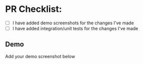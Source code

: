 # PR Checklist:

- [ ] I have added demo screenshots for the changes I've made
- [ ] I have added integration/unit tests for the changes I've made

## Demo

Add your demo screenshot below
